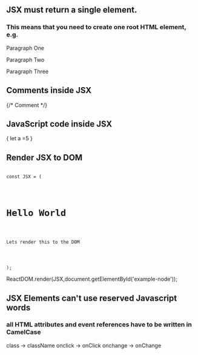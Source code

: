 ## JSX must return a single element. 
### This means that you need to create one root HTML element, e.g. <div>

<div>
  <p>Paragraph One</p>
  <p>Paragraph Two</p>
  <p>Paragraph Three</p>
</div>

## Comments inside JSX

{/* Comment */}

## JavaScript code inside JSX

{ let a =5 }

## Render JSX to DOM

<pre><code>
const JSX = (
  <div>
    <h1>Hello World</h1>
    <p>Lets render this to the DOM</p>
  </div>
);
</code></pre>

ReactDOM.render(JSX,document.getElementById('example-node'));

## JSX Elements can't use reserved Javascript words
### all HTML attributes and event references have to be written in CamelCase

class -> className
onclick -> onClick
onchange -> onChange
